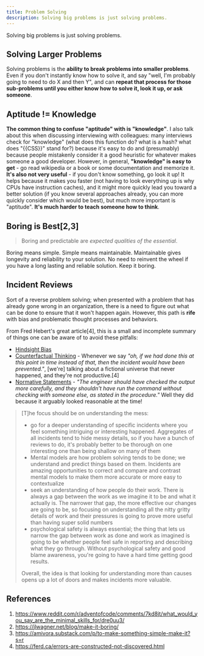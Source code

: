 ```yaml
---
title: Problem Solving
description: Solving big problems is just solving problems.
---
```


Solving big problems is just solving problems.

## Solving Larger Problems

Solving problems is the **ability to break problems into smaller problems**. Even if you don't instantly know how to solve it, and say "well, I'm probably going to need to do X and then Y", and can **repeat that process for those sub-problems until you either know how to solve it, look it up, or ask someone**.


## Aptitude != Knowledge

**The common thing to confuse "aptitude" with is "knowledge"**.  I also talk about this when discussing interviewing with colleagues: many interviews check for "knowledge" (what does this function do? what is a hash? what does "{{CSS}}" stand for?) because it's easy to do and (presumably) because people mistakenly consider it a good heuristic for whatever makes someone a good developer.  However, in general, **"knowledge" is easy to get** - go read wikipedia or a book or some documentation and memorize it.  **It's also not very useful** - if you don't know something, go look it up!  It helps because it makes you faster (not having to look everything up is why CPUs have instruction caches), and it might more quickly lead you toward a better solution (if you know several approaches already, you can more quickly consider which would be best), but much more important is "aptitude".  **It's much harder to teach someone how to think**.

## Boring is Best[2,3]

>  Boring and predictable are *expected qualities of the essential*.

Boring means simple. Simple means maintainable. Maintainable gives longevity and reliability to your solution. No need to reinvent the wheel if you have a long lasting and reliable solution. Keep it boring.

## Incident Reviews

Sort of a reverse problem solving; when presented with a problem that has already gone wrong in an organization, there is a need to figure out what can be done to ensure that it won't happen again. However, this path is **rife** with bias and  problematic thought processes and behaviors. 

From Fred Hebert's great article[4], this is a small and incomplete summary of things one can be aware of to avoid these pitfalls:

- [Hindsight Bias](https://en.wikipedia.org/wiki/Hindsight_bias)
- [Counterfactual Thinking](https://en.wikipedia.org/wiki/Counterfactual_thinking) - Whenever we say *"oh, if we had done this at this point in time instead of that, then the incident would have been prevented."*, [we're] talking about a fictional universe that never happened, and they're not productive.[4]
- [Normative Statements](https://en.wikipedia.org/wiki/Normative_statement) - *"The engineer should have checked the output more carefully, and  they shouldn't have run the command without checking with someone else,  as stated in the procedure."* Well they did because it arguably looked reasonable at the time!

> [T]he focus should be on understanding the mess:
>
> - go for a deeper understanding of specific incidents where you feel  something intriguing or interesting happened. Aggregates of all  incidents tend to hide messy details, so if you have a bunch of reviews  to do, it's probably better to be thorough on one interesting one than  being shallow on many of them
> - Mental models are how problem solving tends to be done; we  understand and predict things based on them. Incidents are amazing  opportunities to correct and compare and contrast mental models to make  them more accurate or more easy to contextualize
> - seek an understanding of how people do their work. There is always a gap between the work as we imagine it to be and what it actually is.  The narrower that gap, the more effective our changes are going to be,  so focusing on understanding all the nitty gritty details of work and  their pressures is going to prove more useful than having super solid  numbers
> - psychological safety is always essential; the thing that lets us  narrow the gap between work as done and work as imagined is going to be  whether people feel safe in reporting and describing what they go  through. Without psychological safety and good blame awareness, you're  going to have a hard time getting good results.
>
> Overall, the idea is that looking for understanding more than causes opens up a lot of doors and makes incidents more valuable.

## References

1. https://www.reddit.com/r/adventofcode/comments/7kd8jt/what_would_you_say_are_the_minimal_skills_for/dre0uu3/
1. https://jlwagner.net/blog/make-it-boring/
1. https://amivora.substack.com/p/to-make-something-simple-make-it?s=r
1. https://ferd.ca/errors-are-constructed-not-discovered.html